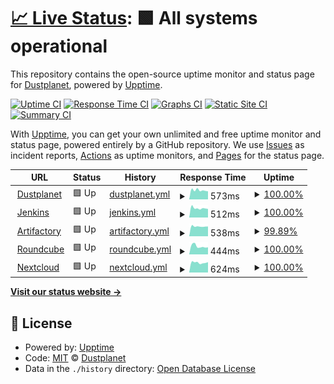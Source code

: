 # [📈 Live Status](https://dustplanet.github.io/upptime): <!--live status--> **🟩 All systems operational**

This repository contains the open-source uptime monitor and status page for [Dustplanet](https://dustplanet.de), powered by [Upptime](https://github.com/upptime/upptime).

[![Uptime CI](https://github.com/dustplanet/upptime/workflows/Uptime%20CI/badge.svg)](https://github.com/dustplanet/upptime/actions?query=workflow%3A%22Uptime+CI%22)
[![Response Time CI](https://github.com/dustplanet/upptime/workflows/Response%20Time%20CI/badge.svg)](https://github.com/dustplanet/upptime/actions?query=workflow%3A%22Response+Time+CI%22)
[![Graphs CI](https://github.com/dustplanet/upptime/workflows/Graphs%20CI/badge.svg)](https://github.com/dustplanet/upptime/actions?query=workflow%3A%22Graphs+CI%22)
[![Static Site CI](https://github.com/dustplanet/upptime/workflows/Static%20Site%20CI/badge.svg)](https://github.com/dustplanet/upptime/actions?query=workflow%3A%22Static+Site+CI%22)
[![Summary CI](https://github.com/dustplanet/upptime/workflows/Summary%20CI/badge.svg)](https://github.com/dustplanet/upptime/actions?query=workflow%3A%22Summary+CI%22)

With [Upptime](https://upptime.js.org), you can get your own unlimited and free uptime monitor and status page, powered entirely by a GitHub repository. We use [Issues](https://github.com/dustplanet/upptime/issues) as incident reports, [Actions](https://github.com/dustplanet/upptime/actions) as uptime monitors, and [Pages](https://dustplanet.github.io/upptime) for the status page.

<!--start: status pages-->
<!-- This summary is generated by Upptime (https://github.com/upptime/upptime) -->
<!-- Do not edit this manually, your changes will be overwritten -->
<!-- prettier-ignore -->
| URL | Status | History | Response Time | Uptime |
| --- | ------ | ------- | ------------- | ------ |
| <img alt="" src="https://icons.duckduckgo.com/ip3/dustplanet.de.ico" height="13"> [Dustplanet](https://dustplanet.de) | 🟩 Up | [dustplanet.yml](https://github.com/Dustplanet/upptime/commits/HEAD/history/dustplanet.yml) | <details><summary><img alt="Response time graph" src="./graphs/dustplanet/response-time-week.png" height="20"> 573ms</summary><br><a href="https://status.dustplanet.de/history/dustplanet"><img alt="Response time 649" src="https://img.shields.io/endpoint?url=https%3A%2F%2Fraw.githubusercontent.com%2FDustplanet%2Fupptime%2FHEAD%2Fapi%2Fdustplanet%2Fresponse-time.json"></a><br><a href="https://status.dustplanet.de/history/dustplanet"><img alt="24-hour response time 503" src="https://img.shields.io/endpoint?url=https%3A%2F%2Fraw.githubusercontent.com%2FDustplanet%2Fupptime%2FHEAD%2Fapi%2Fdustplanet%2Fresponse-time-day.json"></a><br><a href="https://status.dustplanet.de/history/dustplanet"><img alt="7-day response time 573" src="https://img.shields.io/endpoint?url=https%3A%2F%2Fraw.githubusercontent.com%2FDustplanet%2Fupptime%2FHEAD%2Fapi%2Fdustplanet%2Fresponse-time-week.json"></a><br><a href="https://status.dustplanet.de/history/dustplanet"><img alt="30-day response time 657" src="https://img.shields.io/endpoint?url=https%3A%2F%2Fraw.githubusercontent.com%2FDustplanet%2Fupptime%2FHEAD%2Fapi%2Fdustplanet%2Fresponse-time-month.json"></a><br><a href="https://status.dustplanet.de/history/dustplanet"><img alt="1-year response time 674" src="https://img.shields.io/endpoint?url=https%3A%2F%2Fraw.githubusercontent.com%2FDustplanet%2Fupptime%2FHEAD%2Fapi%2Fdustplanet%2Fresponse-time-year.json"></a></details> | <details><summary><a href="https://status.dustplanet.de/history/dustplanet">100.00%</a></summary><a href="https://status.dustplanet.de/history/dustplanet"><img alt="All-time uptime 99.95%" src="https://img.shields.io/endpoint?url=https%3A%2F%2Fraw.githubusercontent.com%2FDustplanet%2Fupptime%2FHEAD%2Fapi%2Fdustplanet%2Fuptime.json"></a><br><a href="https://status.dustplanet.de/history/dustplanet"><img alt="24-hour uptime 100.00%" src="https://img.shields.io/endpoint?url=https%3A%2F%2Fraw.githubusercontent.com%2FDustplanet%2Fupptime%2FHEAD%2Fapi%2Fdustplanet%2Fuptime-day.json"></a><br><a href="https://status.dustplanet.de/history/dustplanet"><img alt="7-day uptime 100.00%" src="https://img.shields.io/endpoint?url=https%3A%2F%2Fraw.githubusercontent.com%2FDustplanet%2Fupptime%2FHEAD%2Fapi%2Fdustplanet%2Fuptime-week.json"></a><br><a href="https://status.dustplanet.de/history/dustplanet"><img alt="30-day uptime 100.00%" src="https://img.shields.io/endpoint?url=https%3A%2F%2Fraw.githubusercontent.com%2FDustplanet%2Fupptime%2FHEAD%2Fapi%2Fdustplanet%2Fuptime-month.json"></a><br><a href="https://status.dustplanet.de/history/dustplanet"><img alt="1-year uptime 99.97%" src="https://img.shields.io/endpoint?url=https%3A%2F%2Fraw.githubusercontent.com%2FDustplanet%2Fupptime%2FHEAD%2Fapi%2Fdustplanet%2Fuptime-year.json"></a></details>
| <img alt="" src="https://icons.duckduckgo.com/ip3/ci.dustplanet.de.ico" height="13"> [Jenkins](https://ci.dustplanet.de) | 🟩 Up | [jenkins.yml](https://github.com/Dustplanet/upptime/commits/HEAD/history/jenkins.yml) | <details><summary><img alt="Response time graph" src="./graphs/jenkins/response-time-week.png" height="20"> 512ms</summary><br><a href="https://status.dustplanet.de/history/jenkins"><img alt="Response time 546" src="https://img.shields.io/endpoint?url=https%3A%2F%2Fraw.githubusercontent.com%2FDustplanet%2Fupptime%2FHEAD%2Fapi%2Fjenkins%2Fresponse-time.json"></a><br><a href="https://status.dustplanet.de/history/jenkins"><img alt="24-hour response time 470" src="https://img.shields.io/endpoint?url=https%3A%2F%2Fraw.githubusercontent.com%2FDustplanet%2Fupptime%2FHEAD%2Fapi%2Fjenkins%2Fresponse-time-day.json"></a><br><a href="https://status.dustplanet.de/history/jenkins"><img alt="7-day response time 512" src="https://img.shields.io/endpoint?url=https%3A%2F%2Fraw.githubusercontent.com%2FDustplanet%2Fupptime%2FHEAD%2Fapi%2Fjenkins%2Fresponse-time-week.json"></a><br><a href="https://status.dustplanet.de/history/jenkins"><img alt="30-day response time 609" src="https://img.shields.io/endpoint?url=https%3A%2F%2Fraw.githubusercontent.com%2FDustplanet%2Fupptime%2FHEAD%2Fapi%2Fjenkins%2Fresponse-time-month.json"></a><br><a href="https://status.dustplanet.de/history/jenkins"><img alt="1-year response time 559" src="https://img.shields.io/endpoint?url=https%3A%2F%2Fraw.githubusercontent.com%2FDustplanet%2Fupptime%2FHEAD%2Fapi%2Fjenkins%2Fresponse-time-year.json"></a></details> | <details><summary><a href="https://status.dustplanet.de/history/jenkins">100.00%</a></summary><a href="https://status.dustplanet.de/history/jenkins"><img alt="All-time uptime 99.94%" src="https://img.shields.io/endpoint?url=https%3A%2F%2Fraw.githubusercontent.com%2FDustplanet%2Fupptime%2FHEAD%2Fapi%2Fjenkins%2Fuptime.json"></a><br><a href="https://status.dustplanet.de/history/jenkins"><img alt="24-hour uptime 100.00%" src="https://img.shields.io/endpoint?url=https%3A%2F%2Fraw.githubusercontent.com%2FDustplanet%2Fupptime%2FHEAD%2Fapi%2Fjenkins%2Fuptime-day.json"></a><br><a href="https://status.dustplanet.de/history/jenkins"><img alt="7-day uptime 100.00%" src="https://img.shields.io/endpoint?url=https%3A%2F%2Fraw.githubusercontent.com%2FDustplanet%2Fupptime%2FHEAD%2Fapi%2Fjenkins%2Fuptime-week.json"></a><br><a href="https://status.dustplanet.de/history/jenkins"><img alt="30-day uptime 100.00%" src="https://img.shields.io/endpoint?url=https%3A%2F%2Fraw.githubusercontent.com%2FDustplanet%2Fupptime%2FHEAD%2Fapi%2Fjenkins%2Fuptime-month.json"></a><br><a href="https://status.dustplanet.de/history/jenkins"><img alt="1-year uptime 99.97%" src="https://img.shields.io/endpoint?url=https%3A%2F%2Fraw.githubusercontent.com%2FDustplanet%2Fupptime%2FHEAD%2Fapi%2Fjenkins%2Fuptime-year.json"></a></details>
| <img alt="" src="https://icons.duckduckgo.com/ip3/repo.dustplanet.de.ico" height="13"> [Artifactory](https://repo.dustplanet.de) | 🟩 Up | [artifactory.yml](https://github.com/Dustplanet/upptime/commits/HEAD/history/artifactory.yml) | <details><summary><img alt="Response time graph" src="./graphs/artifactory/response-time-week.png" height="20"> 538ms</summary><br><a href="https://status.dustplanet.de/history/artifactory"><img alt="Response time 626" src="https://img.shields.io/endpoint?url=https%3A%2F%2Fraw.githubusercontent.com%2FDustplanet%2Fupptime%2FHEAD%2Fapi%2Fartifactory%2Fresponse-time.json"></a><br><a href="https://status.dustplanet.de/history/artifactory"><img alt="24-hour response time 524" src="https://img.shields.io/endpoint?url=https%3A%2F%2Fraw.githubusercontent.com%2FDustplanet%2Fupptime%2FHEAD%2Fapi%2Fartifactory%2Fresponse-time-day.json"></a><br><a href="https://status.dustplanet.de/history/artifactory"><img alt="7-day response time 538" src="https://img.shields.io/endpoint?url=https%3A%2F%2Fraw.githubusercontent.com%2FDustplanet%2Fupptime%2FHEAD%2Fapi%2Fartifactory%2Fresponse-time-week.json"></a><br><a href="https://status.dustplanet.de/history/artifactory"><img alt="30-day response time 619" src="https://img.shields.io/endpoint?url=https%3A%2F%2Fraw.githubusercontent.com%2FDustplanet%2Fupptime%2FHEAD%2Fapi%2Fartifactory%2Fresponse-time-month.json"></a><br><a href="https://status.dustplanet.de/history/artifactory"><img alt="1-year response time 658" src="https://img.shields.io/endpoint?url=https%3A%2F%2Fraw.githubusercontent.com%2FDustplanet%2Fupptime%2FHEAD%2Fapi%2Fartifactory%2Fresponse-time-year.json"></a></details> | <details><summary><a href="https://status.dustplanet.de/history/artifactory">99.89%</a></summary><a href="https://status.dustplanet.de/history/artifactory"><img alt="All-time uptime 99.68%" src="https://img.shields.io/endpoint?url=https%3A%2F%2Fraw.githubusercontent.com%2FDustplanet%2Fupptime%2FHEAD%2Fapi%2Fartifactory%2Fuptime.json"></a><br><a href="https://status.dustplanet.de/history/artifactory"><img alt="24-hour uptime 99.23%" src="https://img.shields.io/endpoint?url=https%3A%2F%2Fraw.githubusercontent.com%2FDustplanet%2Fupptime%2FHEAD%2Fapi%2Fartifactory%2Fuptime-day.json"></a><br><a href="https://status.dustplanet.de/history/artifactory"><img alt="7-day uptime 99.89%" src="https://img.shields.io/endpoint?url=https%3A%2F%2Fraw.githubusercontent.com%2FDustplanet%2Fupptime%2FHEAD%2Fapi%2Fartifactory%2Fuptime-week.json"></a><br><a href="https://status.dustplanet.de/history/artifactory"><img alt="30-day uptime 99.97%" src="https://img.shields.io/endpoint?url=https%3A%2F%2Fraw.githubusercontent.com%2FDustplanet%2Fupptime%2FHEAD%2Fapi%2Fartifactory%2Fuptime-month.json"></a><br><a href="https://status.dustplanet.de/history/artifactory"><img alt="1-year uptime 99.71%" src="https://img.shields.io/endpoint?url=https%3A%2F%2Fraw.githubusercontent.com%2FDustplanet%2Fupptime%2FHEAD%2Fapi%2Fartifactory%2Fuptime-year.json"></a></details>
| <img alt="" src="https://icons.duckduckgo.com/ip3/mail.dustplanet.de.ico" height="13"> [Roundcube](https://mail.dustplanet.de) | 🟩 Up | [roundcube.yml](https://github.com/Dustplanet/upptime/commits/HEAD/history/roundcube.yml) | <details><summary><img alt="Response time graph" src="./graphs/roundcube/response-time-week.png" height="20"> 444ms</summary><br><a href="https://status.dustplanet.de/history/roundcube"><img alt="Response time 499" src="https://img.shields.io/endpoint?url=https%3A%2F%2Fraw.githubusercontent.com%2FDustplanet%2Fupptime%2FHEAD%2Fapi%2Froundcube%2Fresponse-time.json"></a><br><a href="https://status.dustplanet.de/history/roundcube"><img alt="24-hour response time 391" src="https://img.shields.io/endpoint?url=https%3A%2F%2Fraw.githubusercontent.com%2FDustplanet%2Fupptime%2FHEAD%2Fapi%2Froundcube%2Fresponse-time-day.json"></a><br><a href="https://status.dustplanet.de/history/roundcube"><img alt="7-day response time 444" src="https://img.shields.io/endpoint?url=https%3A%2F%2Fraw.githubusercontent.com%2FDustplanet%2Fupptime%2FHEAD%2Fapi%2Froundcube%2Fresponse-time-week.json"></a><br><a href="https://status.dustplanet.de/history/roundcube"><img alt="30-day response time 523" src="https://img.shields.io/endpoint?url=https%3A%2F%2Fraw.githubusercontent.com%2FDustplanet%2Fupptime%2FHEAD%2Fapi%2Froundcube%2Fresponse-time-month.json"></a><br><a href="https://status.dustplanet.de/history/roundcube"><img alt="1-year response time 517" src="https://img.shields.io/endpoint?url=https%3A%2F%2Fraw.githubusercontent.com%2FDustplanet%2Fupptime%2FHEAD%2Fapi%2Froundcube%2Fresponse-time-year.json"></a></details> | <details><summary><a href="https://status.dustplanet.de/history/roundcube">100.00%</a></summary><a href="https://status.dustplanet.de/history/roundcube"><img alt="All-time uptime 99.98%" src="https://img.shields.io/endpoint?url=https%3A%2F%2Fraw.githubusercontent.com%2FDustplanet%2Fupptime%2FHEAD%2Fapi%2Froundcube%2Fuptime.json"></a><br><a href="https://status.dustplanet.de/history/roundcube"><img alt="24-hour uptime 100.00%" src="https://img.shields.io/endpoint?url=https%3A%2F%2Fraw.githubusercontent.com%2FDustplanet%2Fupptime%2FHEAD%2Fapi%2Froundcube%2Fuptime-day.json"></a><br><a href="https://status.dustplanet.de/history/roundcube"><img alt="7-day uptime 100.00%" src="https://img.shields.io/endpoint?url=https%3A%2F%2Fraw.githubusercontent.com%2FDustplanet%2Fupptime%2FHEAD%2Fapi%2Froundcube%2Fuptime-week.json"></a><br><a href="https://status.dustplanet.de/history/roundcube"><img alt="30-day uptime 99.92%" src="https://img.shields.io/endpoint?url=https%3A%2F%2Fraw.githubusercontent.com%2FDustplanet%2Fupptime%2FHEAD%2Fapi%2Froundcube%2Fuptime-month.json"></a><br><a href="https://status.dustplanet.de/history/roundcube"><img alt="1-year uptime 99.99%" src="https://img.shields.io/endpoint?url=https%3A%2F%2Fraw.githubusercontent.com%2FDustplanet%2Fupptime%2FHEAD%2Fapi%2Froundcube%2Fuptime-year.json"></a></details>
| <img alt="" src="https://icons.duckduckgo.com/ip3/nextcloud.dustplanet.de.ico" height="13"> [Nextcloud](https://nextcloud.dustplanet.de) | 🟩 Up | [nextcloud.yml](https://github.com/Dustplanet/upptime/commits/HEAD/history/nextcloud.yml) | <details><summary><img alt="Response time graph" src="./graphs/nextcloud/response-time-week.png" height="20"> 624ms</summary><br><a href="https://status.dustplanet.de/history/nextcloud"><img alt="Response time 720" src="https://img.shields.io/endpoint?url=https%3A%2F%2Fraw.githubusercontent.com%2FDustplanet%2Fupptime%2FHEAD%2Fapi%2Fnextcloud%2Fresponse-time.json"></a><br><a href="https://status.dustplanet.de/history/nextcloud"><img alt="24-hour response time 651" src="https://img.shields.io/endpoint?url=https%3A%2F%2Fraw.githubusercontent.com%2FDustplanet%2Fupptime%2FHEAD%2Fapi%2Fnextcloud%2Fresponse-time-day.json"></a><br><a href="https://status.dustplanet.de/history/nextcloud"><img alt="7-day response time 624" src="https://img.shields.io/endpoint?url=https%3A%2F%2Fraw.githubusercontent.com%2FDustplanet%2Fupptime%2FHEAD%2Fapi%2Fnextcloud%2Fresponse-time-week.json"></a><br><a href="https://status.dustplanet.de/history/nextcloud"><img alt="30-day response time 719" src="https://img.shields.io/endpoint?url=https%3A%2F%2Fraw.githubusercontent.com%2FDustplanet%2Fupptime%2FHEAD%2Fapi%2Fnextcloud%2Fresponse-time-month.json"></a><br><a href="https://status.dustplanet.de/history/nextcloud"><img alt="1-year response time 747" src="https://img.shields.io/endpoint?url=https%3A%2F%2Fraw.githubusercontent.com%2FDustplanet%2Fupptime%2FHEAD%2Fapi%2Fnextcloud%2Fresponse-time-year.json"></a></details> | <details><summary><a href="https://status.dustplanet.de/history/nextcloud">100.00%</a></summary><a href="https://status.dustplanet.de/history/nextcloud"><img alt="All-time uptime 99.96%" src="https://img.shields.io/endpoint?url=https%3A%2F%2Fraw.githubusercontent.com%2FDustplanet%2Fupptime%2FHEAD%2Fapi%2Fnextcloud%2Fuptime.json"></a><br><a href="https://status.dustplanet.de/history/nextcloud"><img alt="24-hour uptime 100.00%" src="https://img.shields.io/endpoint?url=https%3A%2F%2Fraw.githubusercontent.com%2FDustplanet%2Fupptime%2FHEAD%2Fapi%2Fnextcloud%2Fuptime-day.json"></a><br><a href="https://status.dustplanet.de/history/nextcloud"><img alt="7-day uptime 100.00%" src="https://img.shields.io/endpoint?url=https%3A%2F%2Fraw.githubusercontent.com%2FDustplanet%2Fupptime%2FHEAD%2Fapi%2Fnextcloud%2Fuptime-week.json"></a><br><a href="https://status.dustplanet.de/history/nextcloud"><img alt="30-day uptime 100.00%" src="https://img.shields.io/endpoint?url=https%3A%2F%2Fraw.githubusercontent.com%2FDustplanet%2Fupptime%2FHEAD%2Fapi%2Fnextcloud%2Fuptime-month.json"></a><br><a href="https://status.dustplanet.de/history/nextcloud"><img alt="1-year uptime 99.95%" src="https://img.shields.io/endpoint?url=https%3A%2F%2Fraw.githubusercontent.com%2FDustplanet%2Fupptime%2FHEAD%2Fapi%2Fnextcloud%2Fuptime-year.json"></a></details>

<!--end: status pages-->

[**Visit our status website →**](https://dustplanet.github.io/upptime)

## 📄 License

- Powered by: [Upptime](https://github.com/upptime/upptime)
- Code: [MIT](./LICENSE) © [Dustplanet](https://dustplanet.de)
- Data in the `./history` directory: [Open Database License](https://opendatacommons.org/licenses/odbl/1-0/)
